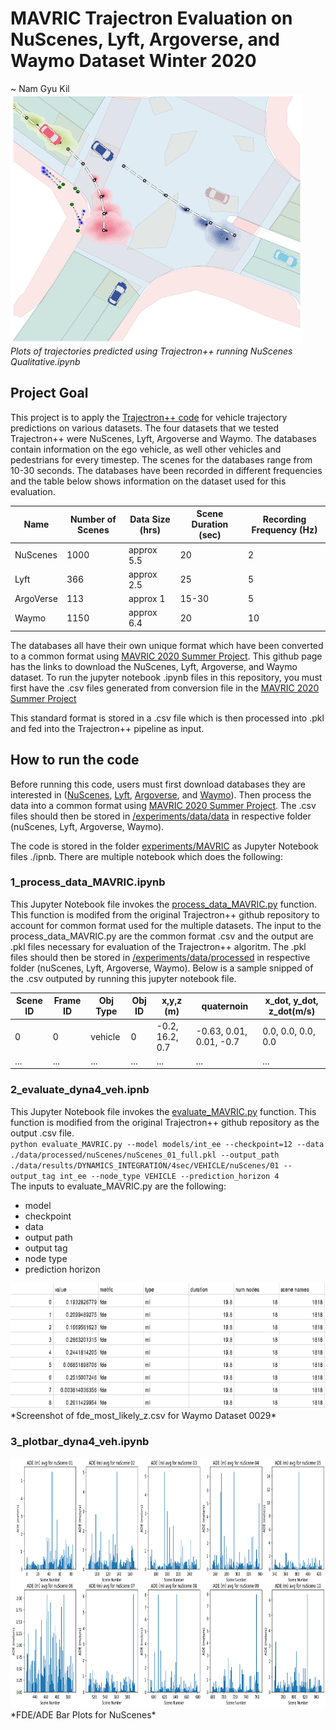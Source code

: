 # MAVRIC Trajectron Evaluation on NuScenes, Lyft, Argoverse, and Waymo Dataset Winter 2020
~ Nam Gyu Kil   
<img src="img/TrajectronSample.png" alt="drawing" height="400" title="Trajectron Sample Plot"/>  
*Plots of trajectories predicted using Trajectron++ running NuScenes Qualitative.ipynb*

## Project Goal
This project is to apply the [Trajectron++ code](https://github.com/StanfordASL/Trajectron-plus-plus) for vehicle trajectory predictions on various datasets. The four datasets that we tested Trajectron++ were NuScenes, Lyft, Argoverse and Waymo. The databases contain information on the ego vehicle, as well other vehicles and pedestrians for every timestep. The scenes for the databases range from 10-30 seconds. The databases have been recorded in different frequencies and the table below shows information on the dataset used for this evaluation.

| Name  | Number of Scenes | Data Size (hrs) | Scene Duration (sec) | Recording Frequency (Hz) |  
| --- | --- | --- | --- | --- |
| NuScenes | 1000 | approx 5.5 | 20 | 2 | 
| Lyft | 366 | approx 2.5 | 25 | 5 |
| ArgoVerse | 113 | approx 1 | 15-30 | 5 | 
| Waymo | 1150 | approx 6.4 | 20 |  10 |

The databases all have their own unique format which have been converted to a common format using [MAVRIC 2020 Summer Project](https://github.com/jskumaar/MAVRIC_Interaction_Modeling). This github page has the links to download the NuScenes, Lyft, Argoverse, and Waymo dataset. To run the jupyter notebook .ipynb files in this repository, you must first have the .csv files generated from conversion file in the [MAVRIC 2020 Summer Project](https://github.com/jskumaar/MAVRIC_Interaction_Modeling) 

This standard format is stored in a .csv file which is then processed into .pkl and fed into the Trajectron++ pipeline as input. 

## How to run the code
Before running this code, users must first download databases they are interested in ([NuScenes](https://www.nuscenes.org/), [Lyft](https://self-driving.lyft.com/level5/data/), [Argoverse](https://www.argoverse.org/), and [Waymo](https://waymo.com/open/data/)). Then process the data into a common format using  [MAVRIC 2020 Summer Project](https://github.com/jskumaar/MAVRIC_Interaction_Modeling). The .csv files should then be stored in [/experiments/data/data](/experiments/data/data) in respective folder (nuScenes, Lyft, Argoverse, Waymo).  
  
The code is stored in the folder [experiments/MAVRIC](experiments/MAVRIC) as Jupyter Notebook files ./ipnb. There are multiple notebook which does the following:

### 1_process_data_MAVRIC.ipynb
This Jupyter Notebook file invokes the [process_data_MAVRIC.py](experiments/process_data_MAVRIC.py) function. This function is modifed from the original Trajectron++ github repository to account for common format used for the multiple datasets. The input to the process_data_MAVRIC.py are the common format .csv and the output are .pkl files necessary for evaluation of the Trajectron++ algoritm. The .pkl files should then be stored in  [/experiments/data/processed](/experiments/data/processed) in respective folder (nuScenes, Lyft, Argoverse, Waymo).  Below is a sample snipped of the .csv outputed by running this jupyter notebook file.

| Scene ID  | Frame ID | Obj Type | Obj ID | x,y,z (m) | quaternoin | x_dot, y_dot, z_dot(m/s) |
| --- | --- | --- | --- | --- | --- | --- |
| 0 | 0 | vehicle | 0 | -0.2, 16.2, 0.7 | -0.63, 0.01, 0.01, -0.7 | 0.0, 0.0, 0.0, 0.0 |
| ... | ... | ... | ... | ... | ... | ... |

### 2_evaluate_dyna4_veh.ipnb
This Jupyter Notebook file invokes the [evaluate_MAVRIC.py](experiments/evaluate_MAVRIC.py) function. This function is modified from the original Trajectron++ github repository as the output .csv file.  
`python evaluate_MAVRIC.py --model models/int_ee --checkpoint=12 --data ./data/processed/nuScenes/nuScenes_01_full.pkl --output_path ./data/results/DYNAMICS_INTEGRATION/4sec/VEHICLE/nuScenes/01 --output_tag int_ee --node_type VEHICLE --prediction_horizon 4`   
The inputs to evaluate_MAVRIC.py are the following:
- model
- checkpoint
- data
- output path
- output tag
- node type
- prediction horizon
<img src="img/FDEmostlikelySample.png" alt="drawing" height="200" title="FDE most likely Sample"/>  
*Screenshot of fde_most_likely_z.csv for Waymo Dataset 0029*

### 3_plotbar_dyna4_veh.ipynb
<img src="img/NuScenesBarPlots.png" alt="drawing" height="400" title="FDE/ADE Bar Plots for NuScenes"/>  
*FDE/ADE Bar Plots for NuScenes*
